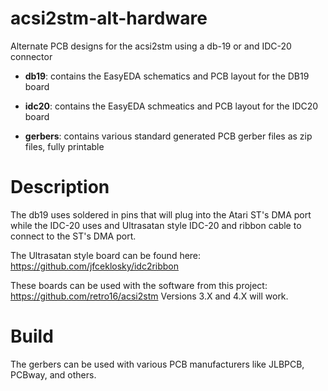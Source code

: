 # acsi2stm-alt-hardware
Alternate PCB designs for the acsi2stm using a db-19 or and IDC-20 connector

  - **db19**: contains the EasyEDA schematics and PCB layout for the DB19 board
  
  - **idc20**: contains the EasyEDA schmeatics and PCB layout for the IDC20 board
  
  - **gerbers**: contains various standard generated PCB gerber files as zip files, fully printable

# Description
The db19 uses soldered in pins that will plug into the Atari ST's DMA port while the IDC-20 uses and Ultrasatan style IDC-20 and ribbon cable to connect to the ST's DMA port.  

The Ultrasatan style board can be found here:  https://github.com/jfceklosky/idc2ribbon

These boards can be used with the software from this project:
  https://github.com/retro16/acsi2stm
Versions 3.X and 4.X will work.

# Build
The gerbers can be used with various PCB manufacturers like JLBPCB, PCBway, and others.
